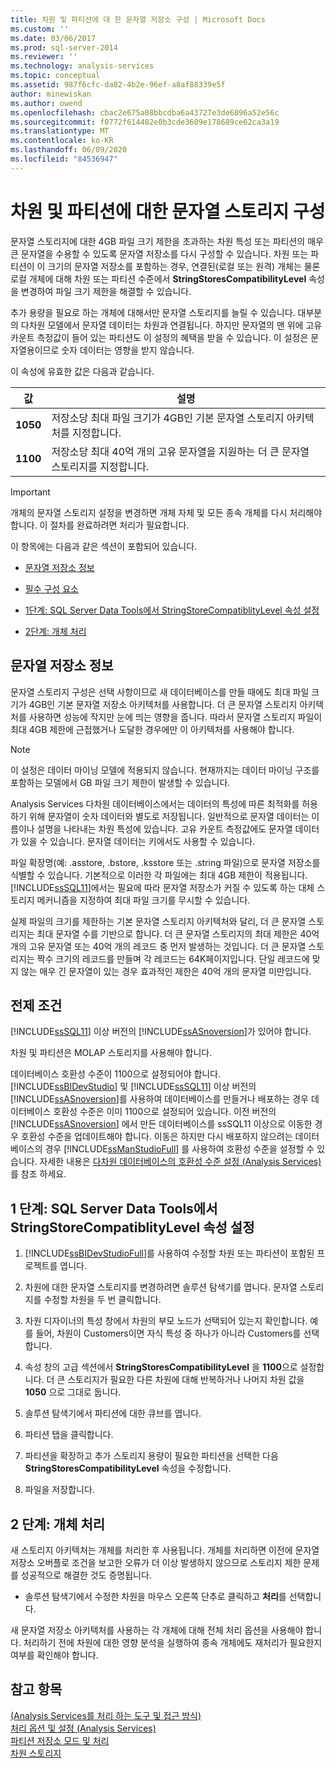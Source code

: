 ```yaml
---
title: 차원 및 파티션에 대 한 문자열 저장소 구성 | Microsoft Docs
ms.custom: ''
ms.date: 03/06/2017
ms.prod: sql-server-2014
ms.reviewer: ''
ms.technology: analysis-services
ms.topic: conceptual
ms.assetid: 987f6cfc-da82-4b2e-96ef-a8af88339e5f
author: minewiskan
ms.author: owend
ms.openlocfilehash: cbac2e675a08bbcdba6a43727e3de6896a52e56c
ms.sourcegitcommit: f0772f614482e0b3cde3609e178689ce62ca3a19
ms.translationtype: MT
ms.contentlocale: ko-KR
ms.lasthandoff: 06/09/2020
ms.locfileid: "84536947"
---
```

# <a name="configure-string-storage-for-dimensions-and-partitions"></a>차원 및 파티션에 대한 문자열 스토리지 구성
  문자열 스토리지에 대한 4GB 파일 크기 제한을 초과하는 차원 특성 또는 파티션의 매우 큰 문자열을 수용할 수 있도록 문자열 저장소를 다시 구성할 수 있습니다. 차원 또는 파티션이 이 크기의 문자열 저장소를 포함하는 경우, 연결된(로컬 또는 원격) 개체는 물론 로컬 개체에 대해 차원 또는 파티션 수준에서 **StringStoresCompatibilityLevel** 속성을 변경하여 파일 크기 제한을 해결할 수 있습니다.  
  
 추가 용량을 필요로 하는 개체에 대해서만 문자열 스토리지를 늘릴 수 있습니다. 대부분의 다차원 모델에서 문자열 데이터는 차원과 연결됩니다. 하지만 문자열의 맨 위에 고유 카운트 측정값이 들어 있는 파티션도 이 설정의 혜택을 받을 수 있습니다. 이 설정은 문자열용이므로 숫자 데이터는 영향을 받지 않습니다.  
  
 이 속성에 유효한 값은 다음과 같습니다.  
  
|값|설명|  
|-----------|-----------------|  
|**1050**|저장소당 최대 파일 크기가 4GB인 기본 문자열 스토리지 아키텍처를 지정합니다.|  
|**1100**|저장소당 최대 40억 개의 고유 문자열을 지원하는 더 큰 문자열 스토리지를 지정합니다.|  
  
> [!IMPORTANT]  
>  개체의 문자열 스토리지 설정을 변경하면 개체 자체 및 모든 종속 개체를 다시 처리해야 합니다. 이 절차를 완료하려면 처리가 필요합니다.  
  
 이 항목에는 다음과 같은 섹션이 포함되어 있습니다.  
  
-   [문자열 저장소 정보](#bkmk_background)  
  
-   [필수 구성 요소](#bkmk_prereq)  
  
-   [1단계: SQL Server Data Tools에서 StringStoreCompatiblityLevel 속성 설정](#bkmk_step1)  
  
-   [2단계: 개체 처리](#bkmk_step2)  
  
##  <a name="about-string-stores"></a><a name="bkmk_background"></a> 문자열 저장소 정보  
 문자열 스토리지 구성은 선택 사항이므로 새 데이터베이스를 만들 때에도 최대 파일 크기가 4GB인 기본 문자열 저장소 아키텍처를 사용합니다. 더 큰 문자열 스토리지 아키텍처를 사용하면 성능에 작지만 눈에 띄는 영향을 줍니다. 따라서 문자열 스토리지 파일이 최대 4GB 제한에 근접했거나 도달한 경우에만 이 아키텍처를 사용해야 합니다.  
  
> [!NOTE]  
>  이 설정은 데이터 마이닝 모델에 적용되지 않습니다. 현재까지는 데이터 마이닝 구조를 포함하는 모델에서 GB 파일 크기 제한이 발생할 수 있습니다.  
  
 Analysis Services 다차원 데이터베이스에서는 데이터의 특성에 따른 최적화를 허용하기 위해 문자열이 숫자 데이터와 별도로 저장됩니다. 일반적으로 문자열 데이터는 이름이나 설명을 나타내는 차원 특성에 있습니다. 고유 카운트 측정값에도 문자열 데이터가 있을 수 있습니다. 문자열 데이터는 키에서도 사용할 수 있습니다.  
  
 파일 확장명(예: .asstore, .bstore, .ksstore 또는 .string 파일)으로 문자열 저장소를 식별할 수 있습니다. 기본적으로 이러한 각 파일에는 최대 4GB 제한이 적용됩니다. [!INCLUDE[ssSQL11](../../includes/sssql11-md.md)]에서는 필요에 따라 문자열 저장소가 커질 수 있도록 하는 대체 스토리지 메커니즘을 지정하여 최대 파일 크기를 무시할 수 있습니다.  
  
 실제 파일의 크기를 제한하는 기본 문자열 스토리지 아키텍처와 달리, 더 큰 문자열 스토리지는 최대 문자열 수를 기반으로 합니다. 더 큰 문자열 스토리지의 최대 제한은 40억 개의 고유 문자열 또는 40억 개의 레코드 중 먼저 발생하는 것입니다. 더 큰 문자열 스토리지는 짝수 크기의 레코드를 만들며 각 레코드는 64K페이지입니다. 단일 레코드에 맞지 않는 매우 긴 문자열이 있는 경우 효과적인 제한은 40억 개의 문자열 미만입니다.  
  
##  <a name="prerequisites"></a><a name="bkmk_prereq"></a> 전제 조건  
 [!INCLUDE[ssSQL11](../../includes/sssql11-md.md)] 이상 버전의 [!INCLUDE[ssASnoversion](../../includes/ssasnoversion-md.md)]가 있어야 합니다.  
  
 차원 및 파티션은 MOLAP 스토리지를 사용해야 합니다.  
  
 데이터베이스 호환성 수준이 1100으로 설정되어야 합니다. [!INCLUDE[ssBIDevStudio](../../includes/ssbidevstudio-md.md)] 및 [!INCLUDE[ssSQL11](../../includes/sssql11-md.md)] 이상 버전의 [!INCLUDE[ssASnoversion](../../includes/ssasnoversion-md.md)]를 사용하여 데이터베이스를 만들거나 배포하는 경우 데이터베이스 호환성 수준은 이미 1100으로 설정되어 있습니다. 이전 버전의 [!INCLUDE[ssASnoversion](../../includes/ssasnoversion-md.md)] 에서 만든 데이터베이스를 ssSQL11 이상으로 이동한 경우 호환성 수준을 업데이트해야 합니다. 이동은 하지만 다시 배포하지 않으려는 데이터베이스의 경우 [!INCLUDE[ssManStudioFull](../../includes/ssmanstudiofull-md.md)] 를 사용하여 호환성 수준을 설정할 수 있습니다. 자세한 내용은 [다차원 데이터베이스의 호환성 수준 설정 &#40;Analysis Services&#41;](compatibility-level-of-a-multidimensional-database-analysis-services.md)를 참조 하세요.  
  
##  <a name="step-1-set-the-stringstorecompatiblitylevel-property-in-sql-server-data-tools"></a><a name="bkmk_step1"></a>1 단계: SQL Server Data Tools에서 StringStoreCompatiblityLevel 속성 설정  
  
1.  [!INCLUDE[ssBIDevStudioFull](../../includes/ssbidevstudiofull-md.md)]를 사용하여 수정할 차원 또는 파티션이 포함된 프로젝트를 엽니다.  
  
2.  차원에 대한 문자열 스토리지를 변경하려면 솔루션 탐색기를 엽니다. 문자열 스토리지를 수정할 차원을 두 번 클릭합니다.  
  
3.  차원 디자이너의 특성 창에서 차원의 부모 노드가 선택되어 있는지 확인합니다. 예를 들어, 차원이 Customers이면 자식 특성 중 하나가 아니라 Customers를 선택합니다.  
  
4.  속성 창의 고급 섹션에서 **StringStoresCompatibilityLevel** 을 **1100**으로 설정합니다. 더 큰 스토리지가 필요한 다른 차원에 대해 반복하거나 나머지 차원 값을 **1050** 으로 그대로 둡니다.  
  
5.  솔루션 탐색기에서 파티션에 대한 큐브를 엽니다.  
  
6.  파티션 탭을 클릭합니다.  
  
7.  파티션을 확장하고 추가 스토리지 용량이 필요한 파티션을 선택한 다음 **StringStoresCompatibilityLevel** 속성을 수정합니다.  
  
8.  파일을 저장합니다.  
  
##  <a name="step-2-process-the-objects"></a><a name="bkmk_step2"></a>2 단계: 개체 처리  
 새 스토리지 아키텍처는 개체를 처리한 후 사용됩니다. 개체를 처리하면 이전에 문자열 저장소 오버플로 조건을 보고한 오류가 더 이상 발생하지 않으므로 스토리지 제한 문제를 성공적으로 해결한 것도 증명됩니다.  
  
-   솔루션 탐색기에서 수정한 차원을 마우스 오른쪽 단추로 클릭하고 **처리**를 선택합니다.  
  
 새 문자열 저장소 아키텍처를 사용하는 각 개체에 대해 전체 처리 옵션을 사용해야 합니다. 처리하기 전에 차원에 대한 영향 분석을 실행하여 종속 개체에도 재처리가 필요한지 여부를 확인해야 합니다.  
  
## <a name="see-also"></a>참고 항목  
 [&#40;Analysis Services를 처리 하는 도구 및 접근 방식&#41;](tools-and-approaches-for-processing-analysis-services.md)   
 [처리 옵션 및 설정 &#40;Analysis Services&#41;](processing-options-and-settings-analysis-services.md)   
 [파티션 저장소 모드 및 처리](../multidimensional-models-olap-logical-cube-objects/partitions-partition-storage-modes-and-processing.md)   
 [차원 스토리지](../multidimensional-models-olap-logical-dimension-objects/dimensions-storage.md)  
  
  
